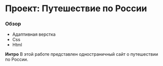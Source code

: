 # Проект: Путешествие по России

### Обзор

- Адаптивная верстка
- Css
- Html

**Интро**
В этой работе представлен одностраничный сайт о путешествии по России.
